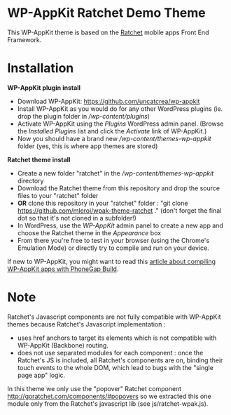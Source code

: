 <!--
Theme Name: Ratchet Demo Theme
Description: WP-AppKit demo theme using the Ratchet Front End Framework
Version: 0.2
Theme URI: https://github.com/mleroi/wpak-theme-ratchet
Author: UncatCrea			
Author URI: http://uncategorized-creations.com		
-->

# WP-AppKit Ratchet Demo Theme

This WP-AppKit theme is based on the <a href="http://goratchet.com/">Ratchet</a> mobile apps Front End Framework.

# Installation
**WP-AppKit plugin install**

* Download WP-AppKit: https://github.com/uncatcrea/wp-appkit
* Install WP-AppKit as you would do for any other WordPress plugins (ie. drop the plugin folder in */wp-content/plugins*)
* Activate WP-AppKit using the _Plugins_ WordPress admin panel. (Browse the *Installed Plugins* list and click the *Activate* link of WP-AppKit.)
* Now you should have a brand new */wp-content/themes-wp-appkit* folder (yes, this is where app themes are stored)

**Ratchet theme install**

* Create a new folder "ratchet" in the */wp-content/themes-wp-appkit* directory
* Download the Ratchet theme from this repository and drop the source files to your "ratchet" folder
* **OR** clone this repository in your "ratchet" folder : "git clone https://github.com/mleroi/wpak-theme-ratchet ." (don't forget the final dot so that it's not cloned in a subfolder!)
* In WordPress, use the *WP-AppKit* admin panel to create a new app and choose the Ratchet theme in the *Appearance* box
* From there you're free to test in your browser (using the Chrome's Emulation Mode) or directly try to compile and run on your device.

If new to WP-AppKit, you might want to read this <a href="http://www.uncategorized-creations.com/1212/compiling-app-using-wp-appkit-phonegap-build/">article about compiling WP-AppKit apps with PhoneGap Build</a>.

# Note
Ratchet's Javascript components are not fully compatible with WP-AppKit themes because Ratchet's Javascript implementation :
- uses href anchors to target its elements which is not compatible with WP-AppKit (Backbone) routing.
- does not use separated modules for each component : once the Ratchet's JS is included,
all Ratchet's components are on, binding their touch events to the whole DOM,
which lead to bugs with the "single page app" logic.

In this theme we only use the "popover" Ratchet component http://goratchet.com/components/#popovers so
we extracted this one module only from the Ratchet's javascript lib (see js/ratchet-wpak.js).
